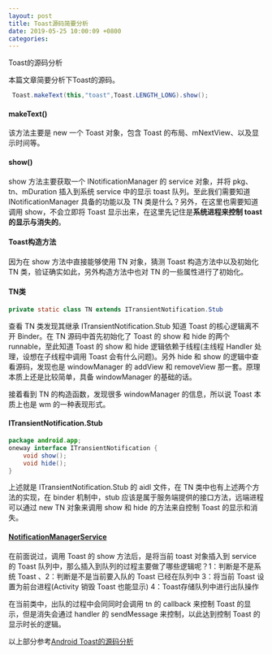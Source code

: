 ```yaml
---
layout: post
title: Toast源码简要分析
date: 2019-05-25 10:00:09 +0800
categories: 
---
```


Toast的源码分析

本篇文章简要分析下Toast的源码。

```java
 Toast.makeText(this,"toast",Toast.LENGTH_LONG).show();
```

#### makeText()

该方法主要是 new 一个 Toast 对象，包含 Toast 的布局、mNextView、以及显示时间等。

#### show()

show 方法主要获取一个 INotificationManager 的 service 对象，并将 pkg、tn、mDuration 插入到系统 service 中的显示 toast 队列。至此我们需要知道 INotificationManager 具备的功能以及 TN 类是什么？另外，在这里也需要知道调用 show，不会立即将 Toast 显示出来，在这里先记住是**系统进程来控制 toast 的显示与消失的**。

#### Toast构造方法

因为在 show 方法中直接能够使用 TN 对象，猜测 Toast 构造方法中以及初始化 TN 类，验证确实如此，另外构造方法中也对 TN 的一些属性进行了初始化。

#### TN类

```java
private static class TN extends ITransientNotification.Stub
```

查看 TN 类发现其继承 ITransientNotification.Stub 知道 Toast 的核心逻辑离不开 Binder。在 TN 源码中首先初始化了 Toast 的 show 和 hide 的两个 runnable，至此知道 Toast 的 show 和 hide 逻辑依赖于线程(主线程 Handler 处理，设想在子线程中调用 Toast 会有什么问题)。另外 hide 和 show 的逻辑中查看源码，发现也是 windowManager 的 addView 和 removeView 那一套。原理本质上还是比较简单，具备 windowManager 的基础的话。

接着看到 TN 的构造函数，发现很多 windowManager 的信息，所以说 Toast 本质上也是 wm 的一种表现形式。

#### ITransientNotification.Stub

```java
package android.app;
oneway interface ITransientNotification {
    void show();
    void hide();
}
```

上述就是  ITransientNotification.Stub 的 aidl 文件，在 TN 类中也有上述两个方法的实现，在 binder 机制中，stub 应该是属于服务端提供的接口方法，远端进程可以通过 new TN 对象来调用 show 和 hide 的方法来自控制 Toast 的显示和消失。

#### [NotificationManagerService](http://androidxref.com/9.0.0_r3/xref/frameworks/base/services/core/java/com/android/server/notification/NotificationManagerService.java)

在前面说过，调用 Toast 的 show 方法后，是将当前 toast 对象插入到 service 的 Toast 队列中，那么插入到队列的过程主要做了哪些逻辑呢？1：判断是不是系统 Toast 、2：判断是不是当前要入队的 Toast 已经在队列中 3：将当前 Toast 设置为前台进程(Activity 销毁 Toast 也能显示) 4：Toast存储队列中进行出队操作

在当前类中，出队的过程中会同同时会调用 tn 的 callback 来控制 Toast 的显示，但是消失会通过 handler 的 sendMessage 来控制，以此达到控制 Toast 的显示时长的逻辑。

以上部分参考[Android Toast的源码分析](https://blog.csdn.net/wzy_1988/article/details/43341761)

